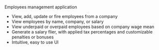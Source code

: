 Employees management application
- View, add, update or fire employees from a company
- View employees by name, company, or salary
- View underpaid or overpaid employees based on company wage mean
- Generate a salary flier, with applied tax percentages and customizable penalties or bonuses
- Intuitive, easy to use UI
